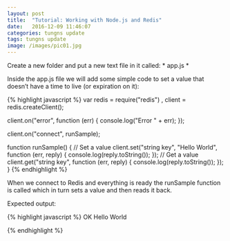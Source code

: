 ```yaml
---
layout: post
title:  "Tutorial: Working with Node.js and Redis"
date:   2016-12-09 11:46:07
categories: tungns update
tags: tungns update
image: /images/pic01.jpg
---
```

Create a new folder and put a new text file in it called: * app.js *

Inside the app.js file we will add some simple code to set a value that doesn’t have a time to live (or expiration on it):

{% highlight javascript %}
var redis = require("redis")
    , client = redis.createClient();
 
client.on("error", function (err) {
    console.log("Error " + err);
});
 
client.on("connect", runSample);
 
function runSample() {
    // Set a value
    client.set("string key", "Hello World", function (err, reply) {
        console.log(reply.toString());
    });
    // Get a value
    client.get("string key", function (err, reply) {
        console.log(reply.toString());
    });
}
{% endhighlight %}



When we connect to Redis and everything is ready the runSample function is called which in turn sets a value and then reads it back.

Expected output:

{% highlight javascript %}
OK
Hello World

{% endhighlight %}
